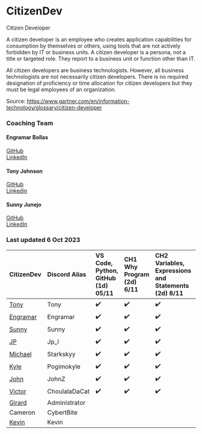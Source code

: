 # CitizenDev

Citizen Developer

A citizen developer is an employee who creates application capabilities for consumption by themselves or others, using tools that are not actively forbidden by IT or business units. A citizen developer is a persona, not a title or targeted role. They report to a business unit or function other than IT.

All citizen developers are business technologists.  However, all business technologists are not necessarily citizen developers.  There is no required designation of proficiency or time allocation for citizen developers but they must be legal employees of an organization.

Source: https://www.gartner.com/en/information-technology/glossary/citizen-developer

### Coaching Team
#### Engramar Bollas <br/>
[GitHub](https://github.com/engramar) <br/>
[LinkedIn](https://www.linkedin.com/in/engramarbollas/) <br/>

#### Tony Johnson <br/>
[GitHub](https://github.com/tnyjhnsn) <br/>
[Linkedin](https://www.linkedin.com/in/tony-johnson-53995413/) <br/>

#### Sunny Junejo <br/>
[GitHub](https://github.com/sjunejo) <br/>
[LinkedIn](https://www.linkedin.com/in/sadruddinjunejo/) <br/>

### Last updated 6 Oct 2023
| CitizenDev | Discord Alias | VS Code, Python, GitHub (1d) 05/11 | CH1 Why Program (2d) 6/11 | CH2 Variables, Expressions and Statements (2d) 8/11 | CH3 Conditional Execution (2d) 10/11 | CH4 Functions (2d) 12/11 | CH5 Loops and Iterations (2d) 14/11 | CH6 Strings (2d) 16/11| CH7 Files (2d) 18/11 | CH8 Lists (2d) 20/11 | CH9 Dictionaries (2d) 22/11 | CH10 Tuples (2d) 24/11 | 
|:--|:--|:--|:--|:--|:--|:--|:--|:--|:--|:--|:--|:--|
| [Tony](https://github.com/tnyjhnsn) | Tony |:heavy_check_mark:|:heavy_check_mark:|:heavy_check_mark:|:heavy_check_mark:|:heavy_check_mark:|:heavy_check_mark:|:heavy_check_mark:|:heavy_check_mark:|:heavy_check_mark:|:heavy_check_mark:|:heavy_check_mark:|
| [Engramar](https://github.com/engramar) | Engramar |:heavy_check_mark:|:heavy_check_mark:|:heavy_check_mark:|:heavy_check_mark:|:heavy_check_mark:|:heavy_check_mark:|:heavy_check_mark:|:heavy_check_mark:|:heavy_check_mark:|:heavy_check_mark:|:heavy_check_mark:|
| [Sunny](https://github.com/sjunejo) | Sunny |:heavy_check_mark:|:heavy_check_mark:|:heavy_check_mark:|:heavy_check_mark:|:heavy_check_mark:|:heavy_check_mark:|:heavy_check_mark:|:heavy_check_mark:|:heavy_check_mark:|||
| [JP](https://github.com/josepedrolorenzini) | Jp_l |:heavy_check_mark:|:heavy_check_mark:|:heavy_check_mark:|:heavy_check_mark:|:heavy_check_mark:|:heavy_check_mark:|:heavy_check_mark:|:heavy_check_mark:|:heavy_check_mark:||||
| [Michael](https://github.com/starkskyy) | Starkskyy |:heavy_check_mark:|:heavy_check_mark:|:heavy_check_mark:|:heavy_check_mark:|:heavy_check_mark:|:heavy_check_mark:|:heavy_check_mark:|:heavy_check_mark:||||
| [Kyle](https://github.com/mkasborromeo) | Pogimokyle |:heavy_check_mark:|:heavy_check_mark:|:heavy_check_mark:|:heavy_check_mark:|:heavy_check_mark:|:heavy_check_mark:|:heavy_check_mark:|||||
| [John](https://github.com/JohnZGBG) | JohnZ |:heavy_check_mark:|:heavy_check_mark:|:heavy_check_mark:|:heavy_check_mark:|:heavy_check_mark:|:heavy_check_mark:|||||||
| [Victor](https://github.com/CholulaTheCat) | ChoulalaDaCat |:heavy_check_mark:|:heavy_check_mark:|:heavy_check_mark:|:heavy_check_mark:||||||||
| [Girard](https://github.com/GirardT) | Administrator ||||||||||||
| Cameron | CybertBite ||||||||||||
| [Kevin](https://github.com/ZizhangOu) | Kevin ||||||||||||
